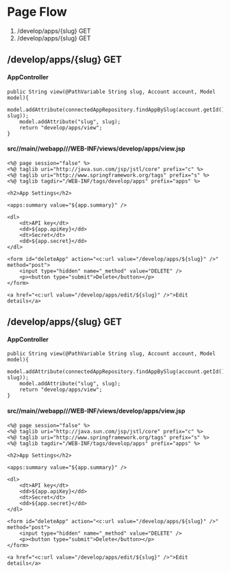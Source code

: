 # Page Flow
1. /develop/apps/{slug} GET
2. /develop/apps/{slug} GET

## /develop/apps/{slug} GET

#### AppController
```
public String view(@PathVariable String slug, Account account, Model model){
    model.addAttribute(connectedAppRepository.findAppBySlug(account.getId(), slug));
    model.addAttribute("slug", slug);
    return "develop/apps/view";
}
```

#### src//main//webapp///WEB-INF/views/develop/apps/view.jsp
```
<%@ page session="false" %>
<%@ taglib uri="http://java.sun.com/jsp/jstl/core" prefix="c" %>
<%@ taglib uri="http://www.springframework.org/tags" prefix="s" %>
<%@ taglib tagdir="/WEB-INF/tags/develop/apps" prefix="apps" %>

<h2>App Settings</h2>

<apps:summary value="${app.summary}" />

<dl>
	<dt>API key</dt>
	<dd>${app.apiKey}</dd>
	<dt>Secret</dt>
	<dd>${app.secret}</dd>
</dl>

<form id="deleteApp" action="<c:url value="/develop/apps/${slug}" />" method="post">
	<input type="hidden" name="_method" value="DELETE" />
	<p><button type="submit">Delete</button></p>
</form>

<a href="<c:url value="/develop/apps/edit/${slug}" />">Edit details</a>

```

## /develop/apps/{slug} GET

#### AppController
```
public String view(@PathVariable String slug, Account account, Model model){
    model.addAttribute(connectedAppRepository.findAppBySlug(account.getId(), slug));
    model.addAttribute("slug", slug);
    return "develop/apps/view";
}
```

#### src//main//webapp///WEB-INF/views/develop/apps/view.jsp
```
<%@ page session="false" %>
<%@ taglib uri="http://java.sun.com/jsp/jstl/core" prefix="c" %>
<%@ taglib uri="http://www.springframework.org/tags" prefix="s" %>
<%@ taglib tagdir="/WEB-INF/tags/develop/apps" prefix="apps" %>

<h2>App Settings</h2>

<apps:summary value="${app.summary}" />

<dl>
	<dt>API key</dt>
	<dd>${app.apiKey}</dd>
	<dt>Secret</dt>
	<dd>${app.secret}</dd>
</dl>

<form id="deleteApp" action="<c:url value="/develop/apps/${slug}" />" method="post">
	<input type="hidden" name="_method" value="DELETE" />
	<p><button type="submit">Delete</button></p>
</form>

<a href="<c:url value="/develop/apps/edit/${slug}" />">Edit details</a>

```

